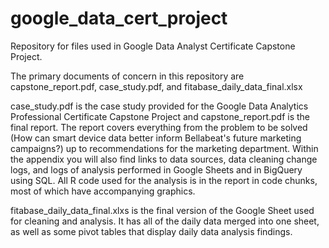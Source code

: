 # google_data_cert_project
Repository for files used in Google Data Analyst Certificate Capstone Project.

The primary documents of concern in this repository are capstone_report.pdf, case_study.pdf, and fitabase_daily_data_final.xlsx

case_study.pdf is the case study provided for the Google Data Analytics Professional Certificate Capstone Project and capstone_report.pdf is the final report.  The report covers everything from the problem to be solved (How can smart device data better inform Bellabeat's future marketing campaigns?) up to recommendations for the marketing department.  Within the appendix you will also find links to data sources, data cleaning change logs, and logs of analysis performed in Google Sheets and in BigQuery using SQL.  All R code used for the analysis is in the report in code chunks, most of which have accompanying graphics.

fitabase_daily_data_final.xlxs is the final version of the Google Sheet used for cleaning and analysis.  It has all of the daily data merged into one sheet, as well as some pivot tables that display daily data analysis findings.
